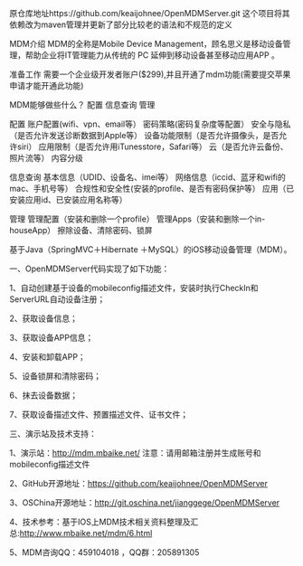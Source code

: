 原仓库地址https://github.com/keaijohnee/OpenMDMServer.git
这个项目将其依赖改为maven管理并更新了部分比较老的语法和不规范的定义

MDM介绍
MDM的全称是Mobile Device Management，顾名思义是移动设备管理，帮助企业将IT管理能力从传统的 PC 延伸到移动设备甚至移动应用APP 。

准备工作
需要一个企业级开发者账户($299),并且开通了mdm功能(需要提交苹果申请才能开通此功能)


MDM能够做些什么？
配置
信息查询
管理

配置
账户配置(wifi、vpn、email等）
密码策略(密码复杂度等配置）
安全与隐私（是否允许发送诊断数据到Apple等）
设备功能限制（是否允许摄像头，是否允许siri）
应用限制（是否允许用iTunesstore，Safari等）
云（是否允许云备份、照片流等）
内容分级

信息查询
基本信息（UDID、设备名、imei等）
网络信息（iccid、蓝牙和wifi的mac、手机号等）
合规性和安全性(安装的profile、是否有密码保护等）
应用（已安装应用id、已安装应用名称等）

管理
管理配置（安装和删除一个profile）
管理Apps（安装和删除一个in-houseApp）
擦除设备、清除密码、锁屏

基于Java（SpringMVC＋Hibernate ＋MySQL）的iOS移动设备管理（MDM）。

一、OpenMDMServer代码实现了如下功能：

1、自动创建基于设备的mobileconfig描述文件，安装时执行CheckIn和ServerURL自动设备注册；

2、获取设备信息；

3、获取设备APP信息；

4、安装和卸载APP；

5、设备锁屏和清除密码；

6、抹去设备数据；

7、获取设备描述文件、预置描述文件、证书文件；

三、演示站及技术支持：

1、演示站：http://mdm.mbaike.net/ 注意：请用邮箱注册并生成账号和mobileconfig描述文件

2、GitHub开源地址：https://github.com/keaijohnee/OpenMDMServer

3、OSChina开源地址：http://git.oschina.net/jianggege/OpenMDMServer

4、技术参考：基于IOS上MDM技术相关资料整理及汇总:http://www.mbaike.net/mdm/6.html

5、MDM咨询QQ：459104018 ，QQ群：205891305
